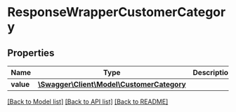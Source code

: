# ResponseWrapperCustomerCategory

## Properties
Name | Type | Description | Notes
------------ | ------------- | ------------- | -------------
**value** | [**\Swagger\Client\Model\CustomerCategory**](CustomerCategory.md) |  | [optional] 

[[Back to Model list]](../../README.md#documentation-for-models) [[Back to API list]](../../README.md#documentation-for-api-endpoints) [[Back to README]](../../README.md)

